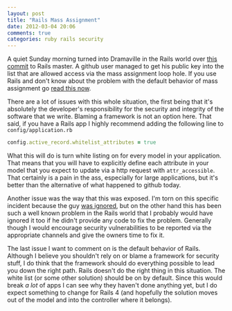 ```yaml
---
layout: post
title: "Rails Mass Assignment"
date: 2012-03-04 20:06
comments: true
categories: ruby rails security
---
```


A quiet Sunday morning turned into Dramaville in the Rails world over [this commit](https://github.com/rails/rails/commit/b83965785db1eec019edf1fc272b1aa393e6dc57) to Rails master. A github user managed to get his public key into the list that are allowed access via the mass assignment loop hole. If you use Rails and don't know about the problem with the default behavior of mass assignment go [read this now](http://guides.rubyonrails.org/security.html#mass-assignment).

There are a lot of issues with this whole situation, the first being that it's absolutely the developer's responsibility for the security and integrity of the software that we write. Blaming a framework is not an option here. That said, if you have a Rails app I highly recommend adding the following line to `config/application.rb`

```ruby
config.active_record.whitelist_attributes = true
```

What this will do is turn white listing on for every model in your application. That means that you will have to explicitly define each attribute in your model that you expect to update via a http request with `attr_accessible`. That certainly is a pain in the ass, especially for large applications, but it's better than the alternative of what happened to github today.

Another issue was the way that this was exposed. I'm torn on this specific incident because the guy [was ignored](https://github.com/rails/rails/issues/5228), but on the other hand this has been such a well known problem in the Rails world that I probably would have ignored it too if he didn't provide any code to fix the problem. Generally though I would encourage security vulnerabilities to be reported via the appropriate channels and give the owners time to fix it.

The last issue I want to comment on is the default behavior of Rails. Although I believe you shouldn't rely on or blame a framework for security stuff, I do think that the framework should do everything possible to lead you down the right path. Rails doesn't do the right thing in this situation. The white list (or some other solution) should be on by default. Since this would break _a lot_ of apps I can see why they haven't done anything yet, but I do expect something to change for Rails 4 (and hopefully the solution moves out of the model and into the controller where it belongs).
